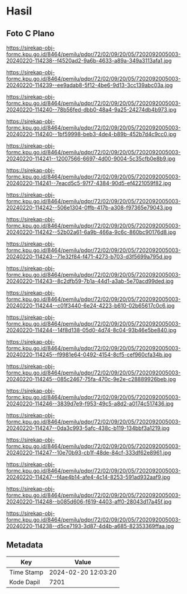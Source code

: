 # Hasil

## Foto C Plano

https://sirekap-obj-formc.kpu.go.id/8464/pemilu/pdpr/72/02/09/20/05/7202092005003-20240220-114238--f4520ad2-9a6b-4633-a89a-349a3113afa1.jpg

https://sirekap-obj-formc.kpu.go.id/8464/pemilu/pdpr/72/02/09/20/05/7202092005003-20240220-114239--ee9adab8-5f12-4be6-9d13-3cc139abc03a.jpg

https://sirekap-obj-formc.kpu.go.id/8464/pemilu/pdpr/72/02/09/20/05/7202092005003-20240220-114240--78b56fed-dbb0-48a4-9a25-24274db4b973.jpg

https://sirekap-obj-formc.kpu.go.id/8464/pemilu/pdpr/72/02/09/20/05/7202092005003-20240220-114240--1bf59998-beb3-4de4-b89b-452b7d4c9cc0.jpg

https://sirekap-obj-formc.kpu.go.id/8464/pemilu/pdpr/72/02/09/20/05/7202092005003-20240220-114241--12007566-6697-4d00-9004-5c35cfb0e8b9.jpg

https://sirekap-obj-formc.kpu.go.id/8464/pemilu/pdpr/72/02/09/20/05/7202092005003-20240220-114241--7eacd5c5-97f7-4384-90d5-ef4221059f82.jpg

https://sirekap-obj-formc.kpu.go.id/8464/pemilu/pdpr/72/02/09/20/05/7202092005003-20240220-114242--506e1304-0ffb-417b-a308-f97365e79043.jpg

https://sirekap-obj-formc.kpu.go.id/8464/pemilu/pdpr/72/02/09/20/05/7202092005003-20240220-114242--52b02a61-6a9b-466a-9c6c-860bc90176d8.jpg

https://sirekap-obj-formc.kpu.go.id/8464/pemilu/pdpr/72/02/09/20/05/7202092005003-20240220-114243--71e32f84-f471-4273-b703-d3f5699a795d.jpg

https://sirekap-obj-formc.kpu.go.id/8464/pemilu/pdpr/72/02/09/20/05/7202092005003-20240220-114243--8c2dfb59-7b1a-44d1-a3ab-5e70acd99ded.jpg

https://sirekap-obj-formc.kpu.go.id/8464/pemilu/pdpr/72/02/09/20/05/7202092005003-20240220-114244--c01f3440-6e24-4223-b610-02b65617c0c6.jpg

https://sirekap-obj-formc.kpu.go.id/8464/pemilu/pdpr/72/02/09/20/05/7202092005003-20240220-114244--14f8d138-05d0-4d74-8c04-93b46e5be840.jpg

https://sirekap-obj-formc.kpu.go.id/8464/pemilu/pdpr/72/02/09/20/05/7202092005003-20240220-114245--f9981e64-0492-4154-8cf5-cef960cfa34b.jpg

https://sirekap-obj-formc.kpu.go.id/8464/pemilu/pdpr/72/02/09/20/05/7202092005003-20240220-114245--085c2467-75fa-470c-9e2e-c28889926beb.jpg

https://sirekap-obj-formc.kpu.go.id/8464/pemilu/pdpr/72/02/09/20/05/7202092005003-20240220-114246--3839d7e9-f953-49c5-a8d2-a0174c517436.jpg

https://sirekap-obj-formc.kpu.go.id/8464/pemilu/pdpr/72/02/09/20/05/7202092005003-20240220-114247--0da3c993-5afc-438c-b119-134bbf3a1219.jpg

https://sirekap-obj-formc.kpu.go.id/8464/pemilu/pdpr/72/02/09/20/05/7202092005003-20240220-114247--10e70b93-cb1f-48de-84cf-333df62e8961.jpg

https://sirekap-obj-formc.kpu.go.id/8464/pemilu/pdpr/72/02/09/20/05/7202092005003-20240220-114247--f4ae4b14-afe4-4c14-8253-591ad932aaf9.jpg

https://sirekap-obj-formc.kpu.go.id/8464/pemilu/pdpr/72/02/09/20/05/7202092005003-20240220-114248--b085d606-f619-4403-aff0-28043d17a45f.jpg

https://sirekap-obj-formc.kpu.go.id/8464/pemilu/pdpr/72/02/09/20/05/7202092005003-20240220-114238--d5ce7193-3d87-4d4b-a685-82353369ffaa.jpg


## Metadata

| Key        | Value               |
| ---------- | ------------------- |
| Time Stamp | 2024-02-20 12:03:20 |
| Kode Dapil | 7201                |



